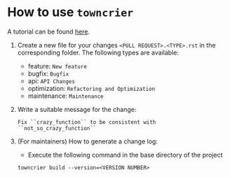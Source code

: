 # How to use `towncrier`

A tutorial can be found [here](https://towncrier.readthedocs.io/en/stable/tutorial.html).

1. Create a new file for your changes `<PULL REQUEST>.<TYPE>.rst` in the corresponding folder. The following types are available:
    - feature: `New feature`
    - bugfix: `Bugfix`
    - api: `API Changes`
    - optimization: `Refactoring and Optimization`
    - maintenance: `Maintenance`

2. Write a suitable message for the change:
    ```
    Fix ``crazy_function`` to be consistent with ``not_so_crazy_function``
    ```

3. (For maintainers) How to generate a change log:
    - Execute the following command in the base directory of the project
    ```
    towncrier build --version=<VERSION NUMBER>
    ```
